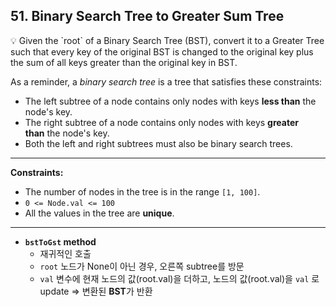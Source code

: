 ## 51. Binary Search Tree to Greater Sum Tree

<aside>
💡 Given the `root` of a Binary Search Tree (BST), convert it to a Greater Tree such that every key of the original BST is changed to the original key plus the sum of all keys greater than the original key in BST.

As a reminder, a *binary search tree* is a tree that satisfies these constraints:

- The left subtree of a node contains only nodes with keys **less than** the node's key.
- The right subtree of a node contains only nodes with keys **greater than** the node's key.
- Both the left and right subtrees must also be binary search trees.
</aside>

---

**Constraints:**

- The number of nodes in the tree is in the range `[1, 100]`.
- `0 <= Node.val <= 100`
- All the values in the tree are **unique**.

---

- **`bstToGst` method**
    - 재귀적인 호출
    - `root` 노드가 None이 아닌 경우, 오른쪽 subtree를 방문
    - `val` 변수에 현재 노드의 값(root.val)을 더하고, 노드의 값(root.val)을 `val` 로 update ⇒ 변환된 ******BST******가 반환